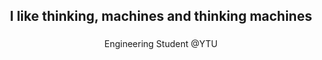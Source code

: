 <h2 align="center"> I like thinking, machines and thinking machines </h2>

###

<div align="center">
<p>Engineering Student @YTU</p>
</div>

<!-- <div align="center">
  <p>Check out these bad boys</p>
<a href='https://omniverse.com.im' target="_blank"><img alt='apacheecharts' src='https://img.shields.io/badge/Omniverse-100000?style=flat&logo=apacheecharts&logoColor=white&labelColor=000000&color=A38D11'/></a>
<a href='https://www.omnibot.com.co/' target="_blank"><img alt='dependabot' src='https://img.shields.io/badge/Omnibot-100000?style=flat&logo=dependabot&logoColor=white&labelColor=000000&color=39E401'/></a>
</div>

### -->



<!-- <div align="center">
  <p> This is a museum of my digital creations  (ง︡'-'︠)ง  </p>
</div>
<div align="center">
  <img src="https://github-readme-stats.vercel.app/api?username=iBz-04&hide_title=false&rank_icon=github&show_icons=true&include_all_commits=true&count_private=true&disable_animations=false&theme=dark&locale=en&hide_border=false&token=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" height="150" alt="stats graph"  />
  <img src="https://github-readme-stats.vercel.app/api/top-langs?username=iBz-04&locale=en&hide=Less,CSS,HTML,SCSS,Svelte,Javascript&hide_title=false&layout=compact&card_width=320&langs_count=6&theme=dark&hide_border=false&token=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" height="150" alt="languages graph"  />
</div> -->






